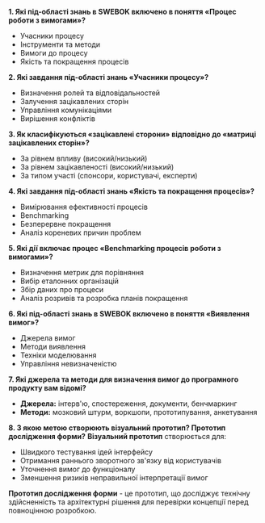 **1. Які під-області знань в SWEBOK включено в поняття «Процес роботи з вимогами»?**
- Учасники процесу
- Інструменти та методи
- Вимоги до процесу
- Якість та покращення процесів

**2. Які завдання під-області знань «Учасники процесу»?**
- Визначення ролей та відповідальностей
- Залучення зацікавлених сторін
- Управління комунікаціями
- Вирішення конфліктів

**3. Як класифікуються «зацікавлені сторони» відповідно до «матриці зацікавлених сторін»?**
- За рівнем впливу (високий/низький)
- За рівнем зацікавленості (високий/низький)
- За типом участі (спонсори, користувачі, експерти)

**4. Які завдання під-області знань «Якість та покращення процесів»?**
- Вимірювання ефективності процесів
- Benchmarking
- Безперервне покращення
- Аналіз кореневих причин проблем

**5. Які дії включає процес «Benchmarking процесів роботи з вимогами»?**
- Визначення метрик для порівняння
- Вибір еталонних організацій
- Збір даних про процеси
- Аналіз розривів та розробка планів покращення

**6. Які під-області знань в SWEBOK включено в поняття «Виявлення вимог»?**
- Джерела вимог
- Методи виявлення
- Техніки моделювання
- Управління невизначеністю

**7. Які джерела та методи для визначення вимог до програмного продукту вам відомі?**
- **Джерела:** інтерв'ю, спостереження, документи, бенчмаркинг
- **Методи:** мозковий штурм, воркшопи, прототипування, анкетування

**8. З якою метою створюють візуальний прототип? Прототип дослідження форми?**
**Візуальний прототип** створюється для:
- Швидкого тестування ідей інтерфейсу
- Отримання раннього зворотного зв'язку від користувачів
- Уточнення вимог до функціоналу
- Зменшення ризиків неправильної інтерпретації вимог

**Прототип дослідження форми** - це прототип, що досліджує технічну здійсненність та архітектурні рішення для перевірки концепції перед повноцінною розробкою.
